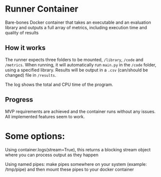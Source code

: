 # Runner Container
Bare-bones Docker container that takes an executable and an evaluation library and outputs a full array of metrics, including execution time and quality of results

## How it works
The runner expects three folders to be mounted, `/library`, `/code` and `/metrics`. When running, it will automatically run `main.py` in the `/code` folder, using a specified library. Results will be output in a `.csv` (can/should be changed) file in `/results`.

The log shows the total and CPU time of the program.

## Progress
MVP requirements are achieved and the container runs without any issues. All implemented features seem to work.

# Some options:
Using container.logs(stream=True), this returns a blocking stream object where you can process output as they happen

Using named pipes: make pipes somewhere on your system (example: /tmp/pipe) and then mount these pipes to your docker container